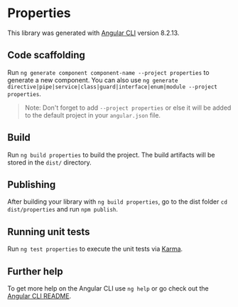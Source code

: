 # Properties

This library was generated with [Angular CLI](https://github.com/angular/angular-cli) version 8.2.13.

## Code scaffolding

Run `ng generate component component-name --project properties` to generate a new component. You can also use `ng generate directive|pipe|service|class|guard|interface|enum|module --project properties`.
> Note: Don't forget to add `--project properties` or else it will be added to the default project in your `angular.json` file. 

## Build

Run `ng build properties` to build the project. The build artifacts will be stored in the `dist/` directory.

## Publishing

After building your library with `ng build properties`, go to the dist folder `cd dist/properties` and run `npm publish`.

## Running unit tests

Run `ng test properties` to execute the unit tests via [Karma](https://karma-runner.github.io).

## Further help

To get more help on the Angular CLI use `ng help` or go check out the [Angular CLI README](https://github.com/angular/angular-cli/blob/master/README.md).
